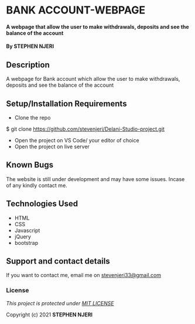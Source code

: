 # BANK ACCOUNT-WEBPAGE
#### A webpage that allow the user to make withdrawals, deposits and see the balance of the account
#### By STEPHEN NJERI
## Description
A webpage for Bank account which allow the user to make withdrawals, deposits and see the balance of the account
## Setup/Installation Requirements
* Clone the repo

$ git clone https://github.com/stevenjeri/Delani-Studio-project.git

* Open  the project on VS Code/ your editor of choice
* Open the project on live server
## Known Bugs
The website is still under development and may have some issues. Incase of any kindly contact me.
## Technologies Used
* HTML
* CSS
* Javascript
* jQuery
* bootstrap
## Support and contact details
If you want to contact me, email me on stevenjeri33@gmail.com
### License
*This project is protected under [MIT LICENSE](LICENSE)*

Copyright (c) 2021 **STEPHEN NJERI**